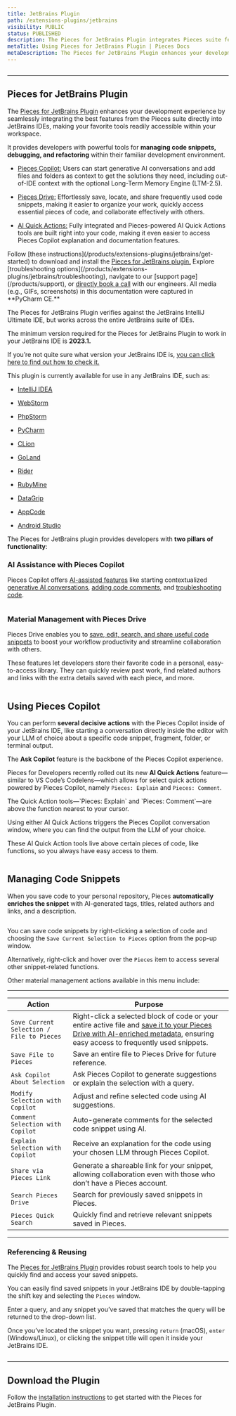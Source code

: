 ```yaml
---
title: JetBrains Plugin
path: /extensions-plugins/jetbrains
visibility: PUBLIC
status: PUBLISHED
description: The Pieces for JetBrains Plugin integrates Pieces suite features into JetBrains IDEs, making tools easily accessible.
metaTitle: Using Pieces for JetBrains Plugin | Pieces Docs
metaDescription: The Pieces for JetBrains Plugin enhances your development experience by seamlessly integrating the best features from the Pieces suite directly into JetBrains IDEs.
---
```


<Image src="https://cdn.hashnode.com/res/hashnode/image/upload/v1732290822484/1ff85201-d524-4996-8e8d-9070db6ea380.png" alt="" align="center" fullwidth="true" />

***

## Pieces for JetBrains Plugin

The <a target="_blank" href="https://plugins.jetbrains.com/plugin/17328-pieces">Pieces for JetBrains Plugin</a> enhances your development experience by seamlessly integrating the best features from the Pieces suite directly into JetBrains IDEs, making your favorite tools readily accessible within your workspace.

It provides developers with powerful tools for **managing code snippets, debugging, and refactoring** within their familiar development environment.

* [Pieces Copilot:](/products/extensions-plugins/jetbrains/copilot) Users can start generative AI conversations and add files and folders as context to get the solutions they need, including out-of-IDE context with the optional Long-Term Memory Engine (LTM-2.5).

* [Pieces Drive:](/products/extensions-plugins/jetbrains/drive) Effortlessly save, locate, and share frequently used code snippets, making it easier to organize your work, quickly access essential pieces of code, and collaborate effectively with others.

- [AI Quick Actions:](/products/extensions-plugins/jetbrains/copilot/chat#ai-quick-actions) Fully integrated and Pieces-powered AI Quick Actions tools are built right into your code, making it even easier to access Pieces Copilot explanation and documentation features.

<CardGroup cols={2}>
  <Card title="Getting Started" image="https://cdn.hashnode.com/res/hashnode/image/upload/v1731096255269/3c7ccc7f-599c-4f37-b15d-cc23d2e0be60.png">
    Follow [these instructions](/products/extensions-plugins/jetbrains/get-started) to download and install the <a target="_blank" href="https://plugins.jetbrains.com/plugin/17328-pieces">Pieces for JetBrains plugin.</a>
  </Card>

  <Card title="Support" image="https://cdn.hashnode.com/res/hashnode/image/upload/v1731096296705/4c1f6917-8818-4340-b604-836bb5b5b214.png">
    Explore [troubleshooting options](/products/extensions-plugins/jetbrains/troubleshooting), navigate to our [support page](/products/support), or <a target="_blank" href="https://calendar.google.com/calendar/u/0/appointments/schedules/AcZssZ22WJ2Htd2wRMJhueCNYc0xbFBFCAN-khijcuoXACd_Uux3wIhgZeGkzDRcqD3teamAI-CwCHpr">directly book a call</a> with our engineers.
  </Card>
</CardGroup>

<guides-overview-card />

<Callout type="tip">
  All media (e.g., GIFs, screenshots) in this documentation were captured in **PyCharm CE.**
</Callout>

The Pieces for JetBrains Plugin verifies against the JetBrains IntelliJ Ultimate IDE, but works across the entire JetBrains suite of IDEs.

The minimum version required for the Pieces for JetBrains Plugin to work in your JetBrains IDE is **2023.1.**

If you’re not quite sure what version your JetBrains IDE is, [you can click here to find out how to check it.](/products/extensions-plugins/jetbrains/configuration#checking-your-jetbrains-ide-version)

This plugin is currently available for use in any JetBrains IDE, such as:

* <a target="_blank" href="https://www.jetbrains.com/idea/">IntelliJ IDEA</a>

* <a target="_blank" href="https://www.jetbrains.com/webstorm/">WebStorm</a>

* <a target="_blank" href="https://www.jetbrains.com/phpstorm/">PhpStorm</a>

* <a target="_blank" href="https://www.jetbrains.com/pycharm/">PyCharm</a>

* <a target="_blank" href="https://www.jetbrains.com/clion/">CLion</a>

* <a target="_blank" href="https://www.jetbrains.com/go/">GoLand</a>

* <a target="_blank" href="https://www.jetbrains.com/rider/">Rider</a>

* <a target="_blank" href="https://www.jetbrains.com/ruby/">RubyMine</a>

* <a target="_blank" href="https://www.jetbrains.com/datagrip/">DataGrip</a>

* <a target="_blank" href="https://www.jetbrains.com/objc/">AppCode</a>

* <a target="_blank" href="https://developer.android.com/studio">Android Studio</a>

The Pieces for JetBrains plugin provides developers with **two pillars of functionality**:

### AI Assistance with Pieces Copilot

Pieces Copilot offers [AI-assisted features](/products/extensions-plugins/jetbrains/copilot) like starting contextualized [generative AI conversations](/products/extensions-plugins/jetbrains/copilot/chat), <a target="_blank" href="/products/extensions-plugins/jetbrains/copilot/documenting-code">adding code comments</a>, and <a target="_blank" href="/products/extensions-plugins/jetbrains/troubleshooting">troubleshooting code</a>.

<Image src="https://storage.googleapis.com/hashnode_product_documentation_assets/jetbrains_plugin_assets/jetbrains_plugin_assets/jetbrains_plugin/right_click_hover_over_save_to_pieces.png" alt="" align="center" fullwidth="true" />

### Material Management with Pieces Drive

Pieces Drive enables you to [save, edit, search, and share useful code snippets](/products/extensions-plugins/jetbrains/drive) to boost your workflow productivity and streamline collaboration with others.

These features let developers store their favorite code in a personal, easy-to-access library. They can quickly review past work, find related authors and links with the extra details saved with each piece, and more.

<Image src="https://storage.googleapis.com/hashnode_product_documentation_assets/jetbrains_plugin_assets/jetbrains_plugin_assets/jetbrains_plugin/pieces_drive_right_click.png" alt="" align="center" fullwidth="true" />

## Using Pieces Copilot

You can perform **several decisive** **actions** with the Pieces Copilot inside of your JetBrains IDE, like starting a conversation directly inside the editor with your LLM of choice about a specific code snippet, fragment, folder, or terminal output.

The **Ask Copilot** feature is the backbone of the Pieces Copilot experience.

Pieces for Developers recently rolled out its new **AI Quick Actions** feature—similar to VS Code’s Codelens—which allows for select quick actions powered by Pieces Copilot, namely `Pieces: Explain` and `Pieces: Comment`.

<Callout type="tip">
  The Quick Action tools—`Pieces: Explain` and `Pieces: Comment`—are above the function nearest to your cursor.
</Callout>

Using either AI Quick Actions triggers the Pieces Copilot conversation window, where you can find the output from the LLM of your choice.

These AI Quick Action tools live above certain pieces of code, like functions, so you always have easy access to them.

<Image src="https://storage.googleapis.com/hashnode_product_documentation_assets/jetbrains_plugin_assets/jetbrains_plugin_assets/jetbrains_plugin/lightbulb_fix.png" alt="" align="center" fullwidth="true" />

## Managing Code Snippets

When you save code to your personal repository, Pieces **automatically enriches the snippet** with AI-generated tags, titles, related authors and links, and a description.

<Image src="https://storage.googleapis.com/hashnode_product_documentation_assets/jetbrains_plugin_assets/jetbrains_plugin_assets/jetbrains_plugin/right_click_menu.png" alt="" align="center" fullwidth="true" />

You can save code snippets by right-clicking a selection of code and choosing the `Save Current Selection to Pieces` option from the pop-up window.

Alternatively, right-click and hover over the `Pieces` item to access several other snippet-related functions.

Other material management actions available in this menu include:

***

| **Action**                                | **Purpose**                                                                                                                                                                                                                                                                                             |
| ----------------------------------------- | ------------------------------------------------------------------------------------------------------------------------------------------------------------------------------------------------------------------------------------------------------------------------------------------------------- |
| `Save Current Selection / File to Pieces` | Right-click a selected block of code or your entire active file and [save it to your Pieces Drive with AI-enriched metadata](/products/extensions-plugins/jetbrains/drive/save-snippets#whats-stored-when-you-save-a-snippet), ensuring easy access to frequently used snippets. |
| `Save File to Pieces`                     | Save an entire file to Pieces Drive for future reference.                                                                                                                                                                                                                                               |
| `Ask Copilot About Selection`             | Ask Pieces Copilot to generate suggestions or explain the selection with a query.                                                                                                                                                                                                                       |
| `Modify Selection with Copilot`           | Adjust and refine selected code using AI suggestions.                                                                                                                                                                                                                                                   |
| `Comment Selection with Copilot`          | Auto-generate comments for the selected code snippet using AI.                                                                                                                                                                                                                                          |
| `Explain Selection with Copilot`          | Receive an explanation for the code using your chosen LLM through Pieces Copilot.                                                                                                                                                                                                                       |
| `Share via Pieces Link`                   | Generate a shareable link for your snippet, allowing collaboration even with those who don’t have a Pieces account.                                                                                                                                                                                     |
| `Search Pieces Drive`                     | Search for previously saved snippets in Pieces.                                                                                                                                                                                                                                                         |
| `Pieces Quick Search`                     | Quickly find and retrieve relevant snippets saved in Pieces.                                                                                                                                                                                                                                            |

***

### **Referencing & Reusing**

The <a target="_blank" href="https://plugins.jetbrains.com/plugin/17328-pieces">Pieces for JetBrains Plugin</a> provides robust search tools to help you quickly find and access your saved snippets.

You can easily find saved snippets in your JetBrains IDE by double-tapping the shift key and selecting the `Pieces` window.

Enter a query, and any snippet you’ve saved that matches the query will be returned to the drop-down list.

Once you’ve located the snippet you want, pressing `return` (macOS), `enter` (Windows/Linux), or clicking the snippet title will open it inside your JetBrains IDE.

<Image src="https://storage.googleapis.com/hashnode_product_documentation_assets/jetbrains_plugin_assets/jetbrains_plugin_assets/jetbrains_plugin/searching_for_snippet.gif" alt="" align="center" fullwidth="true" />

***

## Download the Plugin

Follow the [installation instructions](/products/extensions-plugins/jetbrains/get-started) to get started with the Pieces for JetBrains Plugin.